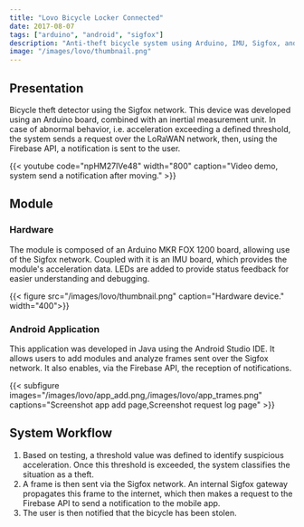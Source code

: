 ```yaml
---
title: "Lovo Bicycle Locker Connected"
date: 2017-08-07
tags: ["arduino", "android", "sigfox"]
description: "Anti-theft bicycle system using Arduino, IMU, Sigfox, and Firebase to detect motion and notify users via app."
image: "/images/lovo/thumbnail.png"
---
```


## Presentation

Bicycle theft detector using the Sigfox network. This device was developed using an Arduino board, combined with an inertial measurement unit. In case of abnormal behavior, i.e. acceleration exceeding a defined threshold, the system sends a request over the LoRaWAN network, then, using the Firebase API, a notification is sent to the user.

{{< youtube code="npHM27lVe48" width="800" caption="Video demo, system send a notification after moving." >}}

## Module

### Hardware

The module is composed of an Arduino MKR FOX 1200 board, allowing use of the Sigfox network. 
Coupled with it is an IMU board, which provides the module's acceleration data.
LEDs are added to provide status feedback for easier understanding and debugging.

{{< figure src="/images/lovo/thumbnail.png" caption="Hardware device." width="400">}}

### Android Application

This application was developed in Java using the Android Studio IDE. It allows users to add modules and analyze frames sent over the Sigfox network. It also enables, via the Firebase API, the reception of notifications.

{{< subfigure images="/images/lovo/app_add.png,/images/lovo/app_trames.png" captions="Screenshot app add page,Screenshot request log page" >}}

## System Workflow

1. Based on testing, a threshold value was defined to identify suspicious acceleration. Once this threshold is exceeded, the system classifies the situation as a theft. 
2. A frame is then sent via the Sigfox network. An internal Sigfox gateway propagates this frame to the internet, which then makes a request to the Firebase API to send a notification to the mobile app. 
3. The user is then notified that the bicycle has been stolen.
